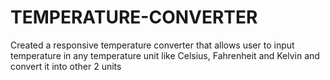# TEMPERATURE-CONVERTER
Created a responsive temperature converter that allows user to input temperature in any temperature unit like Celsius, Fahrenheit and Kelvin and convert it into other 2 units
